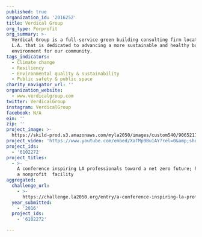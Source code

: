 ```yaml
---
published: true
organization_id: '2016252'
title: Verdical Group
org_type: Forprofit
org_summary: >-
  Verdical Group is a full-service green building consulting firm located in
  L.A. that is dedicated to advancing a more sustainable and healthy built
  environment for our community.
tags_indicators:
  - Climate change
  - Resiliency
  - Environmental quality & sustainability
  - Public safety & public space
charity_navigator_url: ''
organization_website:
  - www.verdicalgroup.com
twitter: VerdicalGroup
instagram: VerdicalGroup
facebook: N/A
ein: ''
zip: ''
project_image: >-
  https://skild-prod.s3.amazonaws.com/myla2050/images/custom540/9065217005741-team88.jpg
project_video: 'https://www.youtube.com/embed/XaTMp9Bu1AY?rel=0&amp;showinfo=0'
project_ids:
  - '6102272'
project_titles:
  - >-
    A conference inspiring LA professionals toward a net zero future; hosted at
    a nonprofit  facility
aggregated:
  challenge_url:
    - >-
      https://challenge.la2050.org/entry/a-conference-inspiring-la-professionals-toward-a-net-zero-future-hosted-at-a-nonprofit-facility
  year_submitted:
    - '2016'
  project_ids:
    - '6102272'

---
```

